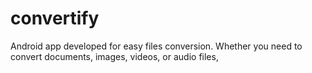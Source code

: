 # convertify

Android app developed for easy files conversion. Whether you need to convert documents, images, videos, or audio files,
